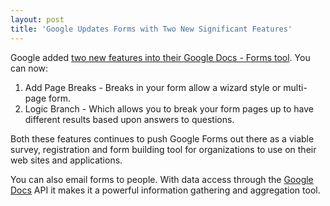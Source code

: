 ```yaml
---
layout: post
title: 'Google Updates Forms with Two New Significant Features'
---
```

Google added <a href="http://googleenterprise.blogspot.com/2009/09/add-page-break-and-go-to-page-in-forms.html">two new features into their Google Docs - Forms tool</a>. You can now:
<ol class="mainlist">
	<li>Add Page Breaks - Breaks in your form allow a wizard style or multi-page form.</li>
	<li>Logic Branch - Which allows you to break your form pages up to have different results based upon answers to questions.</li>
</ol>
Both these features continues to push Google Forms out there as a viable survey, registration and form building tool for organizations to use on their web sites and applications.<p></p>
You can also email forms to people. With data access through the <a class="zem_slink" title="Google Docs" rel="homepage" href="http://docs.google.com">Google Docs</a> API it makes it a powerful information gathering and aggregation tool.
